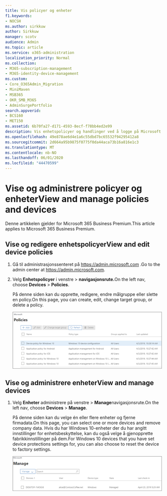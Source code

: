 ```yaml
---
title: Vis policyer og enheter
f1.keywords:
- NOCSH
ms.author: sirkkuw
author: Sirkkuw
manager: scotv
audience: Admin
ms.topic: article
ms.service: o365-administration
localization_priority: Normal
ms.collection:
- M365-subscription-management
- M365-identity-device-management
ms.custom:
- Core_O365Admin_Migration
- MiniMaven
- MSB365
- OKR_SMB_M365
- AdminSurgePortfolio
search.appverid:
- BCS160
- MET150
ms.assetid: 6b70fa27-d171-4593-8ecf-f78bb4ed2e99
description: Vis enhetspolicyer og handlinger ved å logge på Microsoft 365 for bedrifter med global administratorlegitimasjon.
ms.openlocfilehash: 49e878ae6d4e1a6c55dbd7bc65532f94295412a8
ms.sourcegitcommit: 2d664a95b9875f0775f0da44aca73b16a816e1c3
ms.translationtype: MT
ms.contentlocale: nb-NO
ms.lasthandoff: 06/01/2020
ms.locfileid: "44470599"
---
```

# <a name="view-and-manage-policies-and-devices"></a><span data-ttu-id="17bf1-103">Vise og administrere policyer og enheter</span><span class="sxs-lookup"><span data-stu-id="17bf1-103">View and manage policies and devices</span></span>

<span data-ttu-id="17bf1-104">Denne artikkelen gjelder for Microsoft 365 Business Premium.</span><span class="sxs-lookup"><span data-stu-id="17bf1-104">This article applies to Microsoft 365 Business Premium.</span></span>

## <a name="view-and-edit-device-policies"></a><span data-ttu-id="17bf1-105">Vise og redigere enhetspolicyer</span><span class="sxs-lookup"><span data-stu-id="17bf1-105">View and edit device policies</span></span>

1.  <span data-ttu-id="17bf1-106">Gå til administrasjonssenteret på <a href="https://go.microsoft.com/fwlink/p/?linkid=837890" target="_blank">https://admin.microsoft.com</a> .</span><span class="sxs-lookup"><span data-stu-id="17bf1-106">Go to the admin center at <a href="https://go.microsoft.com/fwlink/p/?linkid=837890" target="_blank">https://admin.microsoft.com</a>.</span></span>
2. <span data-ttu-id="17bf1-107">Velg **Enhetspolicyer** i venstre \> **navigasjonsrute.**</span><span class="sxs-lookup"><span data-stu-id="17bf1-107">On the left nav, choose **Devices** \> **Policies**.</span></span>

    <span data-ttu-id="17bf1-108">På denne siden kan du opprette, redigere, endre målgruppe eller slette en policy.</span><span class="sxs-lookup"><span data-stu-id="17bf1-108">On this page, you can create, edit, change target group, or delete a policy.</span></span>

    ![Screenshot of the Policies page](../media/devicepolicies.png)
  
## <a name="view-and-manage-devices"></a><span data-ttu-id="17bf1-110">Vise og administrere enheter</span><span class="sxs-lookup"><span data-stu-id="17bf1-110">View and manage devices</span></span>

1. <span data-ttu-id="17bf1-111">Velg **Enheter** administrere på venstre \> **Manage**navigasjonsrute.</span><span class="sxs-lookup"><span data-stu-id="17bf1-111">On the left nav, choose **Devices** \> **Manage**.</span></span> 
    
    <span data-ttu-id="17bf1-112">På denne siden kan du velge én eller flere enheter og fjerne firmadata.</span><span class="sxs-lookup"><span data-stu-id="17bf1-112">On this page, you can select one or more devices and remove company data.</span></span> <span data-ttu-id="17bf1-113">Hvis du har Windows 10-enheter der du har angitt innstillinger for enhetsbeskyttelse, kan du også velge å gjenopprette fabrikkinnstillinger på dem.</span><span class="sxs-lookup"><span data-stu-id="17bf1-113">For Windows 10 devices that you have set device protections settings for, you can also choose to reset the device to factory settings.</span></span>
  
   ![Behandle enheter-siden](../media/devicesmanage.png)

